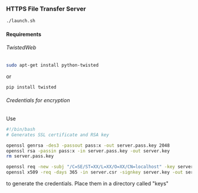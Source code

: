 ### HTTPS File Transfer Server 
```bash
./launch.sh
```


#### Requirements 

###### TwistedWeb
```bash
sudo apt-get install python-twisted
```
or
```bash
pip install twisted
```


###### Credentials for encryption

Use 
```bash
#!/bin/bash
# Generates SSL certificate and RSA key

openssl genrsa -des3 -passout pass:x -out server.pass.key 2048
openssl rsa -passin pass:x -in server.pass.key -out server.key
rm server.pass.key

openssl req -new -subj "/C=SE/ST=XX/L=XX/O=XX/CN=localhost" -key server.key -out server.csr
openssl x509 -req -days 365 -in server.csr -signkey server.key -out server.crt 
```
to generate the credentials. Place them in a directory called "keys"


